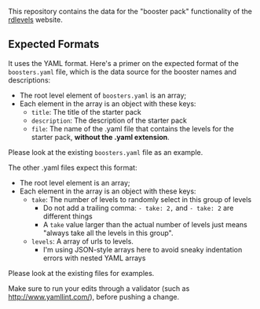 This repository contains the data for the "booster pack" functionality of the [rdlevels](https://auburnsummer.github.io/rdlevels) website.

## Expected Formats

It uses the YAML format. Here's a primer on the expected format of the `boosters.yaml` file, which is the data source for the booster names and descriptions:

 * The root level element of `boosters.yaml` is an array;
 * Each element in the array is an object with these keys:
    * `title`: The title of the starter pack
    * `description`: The description of the starter pack
    * `file`: The name of the .yaml file that contains the levels for the starter pack, **without the .yaml extension**.

Please look at the existing `boosters.yaml` file as an example.

The other .yaml files expect this format:

 * The root level element is an array;
 * Each element in the array is an object with these keys:
   * `take`: The number of levels to randomly select in this group of levels
     * Do not add a trailing comma: `- take: 2,` and `- take: 2` are different things
     * A `take` value larger than the actual number of levels just means "always take all the levels in this group".
   * `levels`: A array of urls to levels.
     * I'm using JSON-style arrays here to avoid sneaky indentation errors with nested YAML arrays
   
Please look at the existing files for examples.

Make sure to run your edits through a validator (such as http://www.yamllint.com/), before pushing a change.
